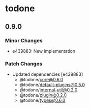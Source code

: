 # todone

## 0.9.0

### Minor Changes

- e439883: New implementation

### Patch Changes

- Updated dependencies [e439883]
  - @todone/core@0.6.0
  - @todone/default-plugins@0.5.0
  - @todone/internal-util@0.2.0
  - @todone/plugin@0.2.0
  - @todone/types@0.6.0
